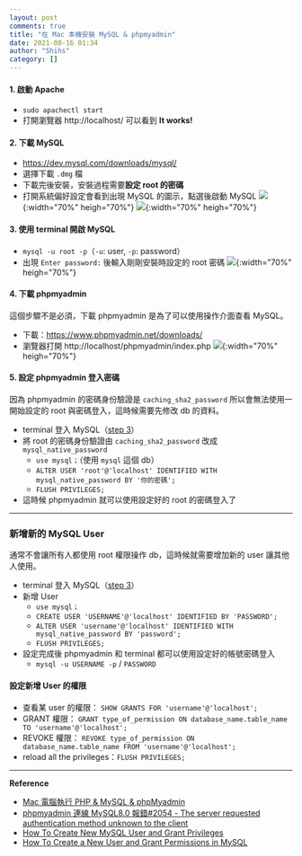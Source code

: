 ```yaml
---
layout: post
comments: true
title: "在 Mac 本機安裝 MySQL & phpmyadmin"
date: 2021-08-16 01:34
author: "Shihs"
category: []
---
```


#### 1. 啟動 Apache

-   `sudo apachectl start`
-   打開瀏覽器 http://localhost/ 可以看到 **It works!**

#### 2. 下載 MySQL

-   https://dev.mysql.com/downloads/mysql/
-   選擇下載 `.dmg` 檔
-   下載完後安裝，安裝過程需要**設定 root 的密碼**
-   打開系統偏好設定會看到出現 MySQL 的圖示，點選後啟動 MySQL
    ![](https://i.imgur.com/tusQ0GN.png){:width="70%" heigh="70%"}
    ![](https://i.imgur.com/rpAQ8yJ.png){:width="70%" heigh="70%"}

#### 3. 使用 terminal 開啟 MySQL

-   `mysql -u root -p`（`-u`: user, `-p`: password）
-   出現 `Enter password:` 後輸入剛剛安裝時設定的 root 密碼
    ![](https://i.imgur.com/dsXdFmP.png){:width="70%" heigh="70%"}

#### 4. 下載 phpmyadmin

這個步驟不是必須，下載 phpmyadmin 是為了可以使用操作介面查看 MySQL。

-   下載：https://www.phpmyadmin.net/downloads/
-   瀏覽器打開 http://localhost/phpmyadmin/index.php
    ![](https://i.imgur.com/orDEaCz.png){:width="70%" heigh="70%"}

#### 5. 設定 phpmyadmin 登入密碼

因為 phpmyadmin 的密碼身份驗證是 `caching_sha2_password` 所以會無法使用一開始設定的 root 與密碼登入，這時候需要先修改 db 的資料。

-   terminal 登入 MySQL（[step 3](https://hackmd.io/xwgJ-FoRSsSVk6WCrgRXlA?view#3-%E4%BD%BF%E7%94%A8-terminal-%E9%96%8B%E5%95%9F-MySQL)）
-   將 root 的密碼身份驗證由 `caching_sha2_password` 改成 `mysql_native_password`
    -   `use mysql；`（使用 `mysql` 這個 db）
    -   `ALTER USER 'root'@'localhost' IDENTIFIED WITH mysql_native_password BY '你的密碼';`
    -   `FLUSH PRIVILEGES;`
-   這時候 phpmyadmin 就可以使用設定好的 root 的密碼登入了

---

### 新增新的 MySQL User

通常不會讓所有人都使用 root 權限操作 db，這時候就需要增加新的 user 讓其他人使用。

-   terminal 登入 MySQL（[step 3](https://hackmd.io/xwgJ-FoRSsSVk6WCrgRXlA?view#3-%E4%BD%BF%E7%94%A8-terminal-%E9%96%8B%E5%95%9F-MySQL)）
-   新增 User
    -   `use mysql；`
    -   `CREATE USER 'USERNAME'@'localhost' IDENTIFIED BY 'PASSWORD';`
    -   `ALTER USER 'username'@'localhost' IDENTIFIED WITH mysql_native_password BY 'password';`
    -   `FLUSH PRIVILEGES;`
-   設定完成後 phpmyadmin 和 terminal 都可以使用設定好的帳號密碼登入
    -   `mysql -u USERNAME -p` / `PASSWORD`

#### 設定新增 User 的權限

-   查看某 user 的權限：
    `SHOW GRANTS FOR 'username'@'localhost';`
-   GRANT 權限：
    `GRANT type_of_permission ON database_name.table_name TO 'username'@'localhost';`
-   REVOKE 權限：
    `REVOKE type_of_permission ON database_name.table_name FROM 'username'@'localhost';`
-   reload all the privileges：`FLUSH PRIVILEGES;`

---

**Reference**

-   [Mac 電腦執行 PHP & MySQL & phpMyadmin](https://jqnets.com/blog/mac-%E9%9B%BB%E8%85%A6%E5%9F%B7%E8%A1%8C-php-mysql-phpmyadmin/)
-   [phpmyadmin 連線 MySQL8.0 報錯#2054 - The server requested authentication method unknown to the client](https://www.itread01.com/content/1546243084.html)
-   [How To Create New MySQL User and Grant Privileges](https://phoenixnap.com/kb/how-to-create-new-mysql-user-account-grant-privileges)
-   [How To Create a New User and Grant Permissions in MySQL](https://www.digitalocean.com/community/tutorials/how-to-create-a-new-user-and-grant-permissions-in-mysql)
